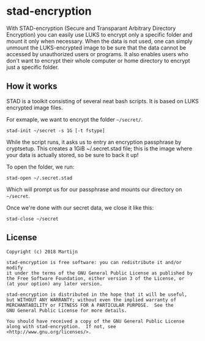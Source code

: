 stad-encryption
===============

With STAD-encryption (Secure and Transparant Arbitrary Directory Encryption) you can
easily use LUKS to encrypt only a specific folder and mount it only when necessary.
When the data is not used, one can simply unmount the LUKS-encrypted image to be sure
that the data cannot be accessed by unauthorized users or programs. It also enables users
who don't want to encrypt their whole computer or home directory to encrypt just a
specific folder.

How it works
------------

STAD is a toolkit consisting of several neat bash scripts. It is based on LUKS encrypted
image files.

For exmaple, we want to encrypt the folder `~/secret/`.
```
stad-init ~/secret -s 1G [-t fstype]
```
While the script runs, it asks us to entry an encryption passphrase by cryptsetup. This
creates a 1GiB ~/.secret.stad file; this is the image where your data is actually stored,
so be sure to back it up!

To open the folder, we run:
```
stad-open ~/.secret.stad
```
Which will prompt us for our passphrase and mounts our directory on `~/secret`.

Once we're done with our secret data, we close it like this:
```
stad-close ~/secret
```

License
-------

```
Copyright (c) 2018 Martijn

stad-encryption is free software: you can redistribute it and/or modify
it under the terms of the GNU General Public License as published by
the Free Software Foundation, either version 3 of the License, or
(at your option) any later version.

stad-encryption is distributed in the hope that it will be useful,
but WITHOUT ANY WARRANTY; without even the implied warranty of
MERCHANTABILITY or FITNESS FOR A PARTICULAR PURPOSE.  See the
GNU General Public License for more details.

You should have received a copy of the GNU General Public License
along with stad-encryption.  If not, see <http://www.gnu.org/licenses/>.
```
